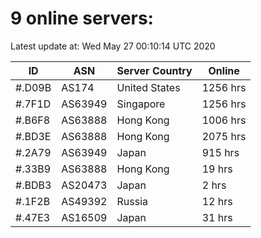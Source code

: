 # 9 online servers:

Latest update at: Wed May 27 00:10:14 UTC 2020

| ID | ASN | Server Country | Online |
| -- | --- | -------------- | ------ |
| #.D09B | AS174 | United States | 1256 hrs |
| #.7F1D | AS63949 | Singapore | 1256 hrs |
| #.B6F8 | AS63888 | Hong Kong | 1006 hrs |
| #.BD3E | AS63888 | Hong Kong | 2075 hrs |
| #.2A79 | AS63949 | Japan | 915 hrs |
| #.33B9 | AS63888 | Hong Kong | 19 hrs |
| #.BDB3 | AS20473 | Japan | 2 hrs |
| #.1F2B | AS49392 | Russia | 12 hrs |
| #.47E3 | AS16509 | Japan | 31 hrs |

